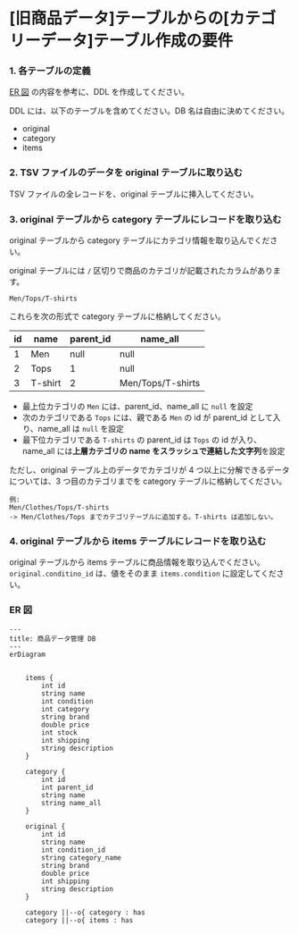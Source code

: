 
# [旧商品データ]テーブルからの[カテゴリーデータ]テーブル作成の要件


### 1. 各テーブルの定義

[ER 図](#er-図) の内容を参考に、DDL を作成してください。

DDL には、以下のテーブルを含めてください。DB 名は自由に決めてください。

- original
- category
- items


### 2. TSV ファイルのデータを original テーブルに取り込む

TSV ファイルの全レコードを、original テーブルに挿入してください。

### 3. original テーブルから category テーブルにレコードを取り込む

original テーブルから category テーブルにカテゴリ情報を取り込んでください。

original テーブルには `/` 区切りで商品のカテゴリが記載されたカラムがあります。

```plaintext
Men/Tops/T-shirts
```

これらを次の形式で category テーブルに格納してください。

| id  | name    | parent_id | name_all          |
| --- | ------- | --------- | ----------------- |
| 1   | Men     | null      | null              |
| 2   | Tops    | 1         | null              |
| 3   | T-shirt | 2         | Men/Tops/T-shirts |

- 最上位カテゴリの `Men` には、parent_id、name_all に `null` を設定
- 次のカテゴリである `Tops` には、親である `Men` の id が parent_id として入り、name_all は `null` を設定
- 最下位カテゴリである `T-shirts` の parent_id は `Tops` の id が入り、name_all には**上層カテゴリの name をスラッシュで連結した文字列**を設定

ただし、original テーブル上のデータでカテゴリが 4 つ以上に分解できるデータについては、3 つ目のカテゴリまでを category テーブルに格納してください。

```plaintext
例:
Men/Clothes/Tops/T-shirts
-> Men/Clothes/Tops までカテゴリテーブルに追加する。T-shirts は追加しない。
```

### 4. original テーブルから items テーブルにレコードを取り込む

original テーブルから items テーブルに商品情報を取り込んでください。
`original.conditino_id` は、値をそのまま `items.condition` に設定してください。

### ER 図

```mermaid
---
title: 商品データ管理 DB
---
erDiagram


    items {
        int id
        string name
        int condition
        int category
        string brand
        double price
        int stock
        int shipping
        string description
    }

    category {
        int id
        int parent_id
        string name
        string name_all
    }

    original {
        int id
        string name
        int condition_id
        string category_name
        string brand
        double price
        int shipping
        string description
    }

    category ||--o{ category : has
    category ||--o{ items : has
```
